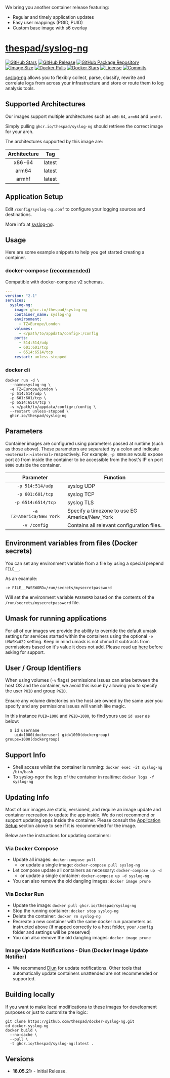 We bring you another container release featuring:

* Regular and timely application updates
* Easy user mappings (PGID, PUID)
* Custom base image with s6 overlay

# [thespad/syslog-ng](https://github.com/thespad/docker-syslog-ng)

[![GitHub Stars](https://img.shields.io/github/stars/thespad/docker-syslog-ng.svg?color=94398d&labelColor=555555&logoColor=ffffff&style=for-the-badge&logo=github)](https://github.com/thespad/docker-syslog-ng)
[![GitHub Release](https://img.shields.io/github/release/thespad/docker-syslog-ng.svg?color=94398d&labelColor=555555&logoColor=ffffff&style=for-the-badge&logo=github)](https://github.com/thespad/docker-syslog-ng/releases)
[![GitHub Package Repository](https://img.shields.io/static/v1.svg?color=94398d&labelColor=555555&logoColor=ffffff&style=for-the-badge&label=thespad&message=GitHub%20Package&logo=github)](https://github.com/thespad/docker-syslog-ng/packages)
[![Image Size](https://img.shields.io/docker/image-size/thespad/syslog-ng/latest?color=94398d&labelColor=555555&logoColor=ffffff&style=for-the-badge&label=Size)](#)
[![Docker Pulls](https://img.shields.io/docker/pulls/thespad/syslog-ng.svg?color=94398d&labelColor=555555&logoColor=ffffff&style=for-the-badge&label=pulls&logo=docker)](https://hub.docker.com/r/thespad/syslog-ng)
[![Docker Stars](https://img.shields.io/docker/stars/thespad/syslog-ng.svg?color=94398d&labelColor=555555&logoColor=ffffff&style=for-the-badge&label=stars&logo=docker)](https://hub.docker.com/r/thespad/syslog-ng)
[![License](https://img.shields.io/github/license/thespad/docker-syslog-ng?color=94398d&logo=Github&logoColor=ffffff&style=for-the-badge)](#)
[![Commits](https://img.shields.io/github/commits-since/thespad/docker-syslog-ng/latest?color=94398d&include_prereleases&logo=github&style=for-the-badge)](#)

[syslog-ng](https://www.syslog-ng.com/) allows you to flexibly collect, parse, classify, rewrite and correlate logs from across your infrastructure and store or route them to log analysis tools.

## Supported Architectures

Our images support multiple architectures such as `x86-64`, `arm64` and `armhf`.

Simply pulling `ghcr.io/thespad/syslog-ng` should retrieve the correct image for your arch.

The architectures supported by this image are:

| Architecture | Tag |
| :----: | --- |
| x86-64 | latest |
| arm64 | latest |
| armhf | latest |

## Application Setup

Edit `/config/syslog-ng.conf` to configure your logging sources and destinations.

More info at [syslog-ng](https://www.syslog-ng.com/technical-documents/list/syslog-ng-open-source-edition).

## Usage

Here are some example snippets to help you get started creating a container.

### docker-compose ([recommended](https://docs.linuxserver.io/general/docker-compose))

Compatible with docker-compose v2 schemas.

```yaml
---
version: "2.1"
services:
  syslog-ng:
    image: ghcr.io/thespad/syslog-ng
    container_name: syslog-ng
    environment:
      - TZ=Europe/London
    volumes:
      - </path/to/appdata/config>:/config
    ports:
      - 514:514/udp
      - 601:601/tcp
      - 6514:6514/tcp
    restart: unless-stopped
```

### docker cli

```shell
docker run -d \
  --name=syslog-ng \
  -e TZ=Europe/London \
  -p 514:514/udp \
  -p 601:601/tcp \
  -p 6514:6514/tcp \
  -v </path/to/appdata/config>:/config \
  --restart unless-stopped \
  ghcr.io/thespad/syslog-ng
```

## Parameters

Container images are configured using parameters passed at runtime (such as those above). These parameters are separated by a colon and indicate `<external>:<internal>` respectively. For example, `-p 8080:80` would expose port `80` from inside the container to be accessible from the host's IP on port `8080` outside the container.

| Parameter | Function |
| :----: | --- |
| `-p 514:514/udp` | syslog UDP |
| `-p 601:601/tcp` | syslog TCP |
| `-p 6514:6514/tcp` | syslog TLS |
| `-e TZ=America/New_York` | Specify a timezone to use EG America/New_York |
| `-v /config` | Contains all relevant configuration files. |

## Environment variables from files (Docker secrets)

You can set any environment variable from a file by using a special prepend `FILE__`.

As an example:

```shell
-e FILE__PASSWORD=/run/secrets/mysecretpassword
```

Will set the environment variable `PASSWORD` based on the contents of the `/run/secrets/mysecretpassword` file.

## Umask for running applications

For all of our images we provide the ability to override the default umask settings for services started within the containers using the optional `-e UMASK=022` setting.
Keep in mind umask is not chmod it subtracts from permissions based on it's value it does not add. Please read up [here](https://en.wikipedia.org/wiki/Umask) before asking for support.

## User / Group Identifiers

When using volumes (`-v` flags) permissions issues can arise between the host OS and the container, we avoid this issue by allowing you to specify the user `PUID` and group `PGID`.

Ensure any volume directories on the host are owned by the same user you specify and any permissions issues will vanish like magic.

In this instance `PUID=1000` and `PGID=1000`, to find yours use `id user` as below:

```shell
  $ id username
    uid=1000(dockeruser) gid=1000(dockergroup) groups=1000(dockergroup)
```

## Support Info

* Shell access whilst the container is running: `docker exec -it syslog-ng /bin/bash`
* To syslog-ngor the logs of the container in realtime: `docker logs -f syslog-ng`

## Updating Info

Most of our images are static, versioned, and require an image update and container recreation to update the app inside. We do not recommend or support updating apps inside the container. Please consult the [Application Setup](#application-setup) section above to see if it is recommended for the image.

Below are the instructions for updating containers:

### Via Docker Compose

* Update all images: `docker-compose pull`
  * or update a single image: `docker-compose pull syslog-ng`
* Let compose update all containers as necessary: `docker-compose up -d`
  * or update a single container: `docker-compose up -d syslog-ng`
* You can also remove the old dangling images: `docker image prune`

### Via Docker Run

* Update the image: `docker pull ghcr.io/thespad/syslog-ng`
* Stop the running container: `docker stop syslog-ng`
* Delete the container: `docker rm syslog-ng`
* Recreate a new container with the same docker run parameters as instructed above (if mapped correctly to a host folder, your `/config` folder and settings will be preserved)
* You can also remove the old dangling images: `docker image prune`

### Image Update Notifications - Diun (Docker Image Update Notifier)

* We recommend [Diun](https://crazymax.dev/diun/) for update notifications. Other tools that automatically update containers unattended are not recommended or supported.

## Building locally

If you want to make local modifications to these images for development purposes or just to customize the logic:

```shell
git clone https://github.com/thespad/docker-syslog-ng.git
cd docker-syslog-ng
docker build \
  --no-cache \
  --pull \
  -t ghcr.io/thespad/syslog-ng:latest .
```

## Versions

* **18.05.21:** - Initial Release.
